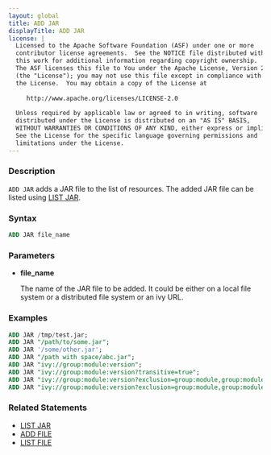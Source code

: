 ```yaml
---
layout: global
title: ADD JAR
displayTitle: ADD JAR
license: |
  Licensed to the Apache Software Foundation (ASF) under one or more
  contributor license agreements.  See the NOTICE file distributed with
  this work for additional information regarding copyright ownership.
  The ASF licenses this file to You under the Apache License, Version 2.0
  (the "License"); you may not use this file except in compliance with
  the License.  You may obtain a copy of the License at
 
     http://www.apache.org/licenses/LICENSE-2.0
 
  Unless required by applicable law or agreed to in writing, software
  distributed under the License is distributed on an "AS IS" BASIS,
  WITHOUT WARRANTIES OR CONDITIONS OF ANY KIND, either express or implied.
  See the License for the specific language governing permissions and
  limitations under the License.
---
```


### Description

`ADD JAR` adds a JAR file to the list of resources. The added JAR file can be listed using [LIST JAR](sql-ref-syntax-aux-resource-mgmt-list-jar.html).

### Syntax

```sql
ADD JAR file_name
```

### Parameters

* **file_name**

    The name of the JAR file to be added. It could be either on a local file system or a distributed file system or an ivy URL.

### Examples

```sql
ADD JAR /tmp/test.jar;
ADD JAR "/path/to/some.jar";
ADD JAR '/some/other.jar';
ADD JAR "/path with space/abc.jar";
ADD JAR "ivy://group:module:version";
ADD JAR "ivy://group:module:version?transitive=true";
ADD JAR "ivy://group:module:version?exclusion=group:module,group:module";
ADD JAR "ivy://group:module:version?exclusion=group:module,group:module&transitive=false";
```

### Related Statements

* [LIST JAR](sql-ref-syntax-aux-resource-mgmt-list-jar.html)
* [ADD FILE](sql-ref-syntax-aux-resource-mgmt-add-file.html)
* [LIST FILE](sql-ref-syntax-aux-resource-mgmt-list-file.html)
